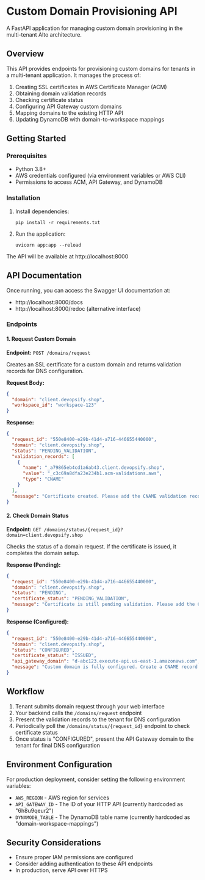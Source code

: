 # Custom Domain Provisioning API

A FastAPI application for managing custom domain provisioning in the multi-tenant Alto architecture.

## Overview

This API provides endpoints for provisioning custom domains for tenants in a multi-tenant application. It manages the process of:

1. Creating SSL certificates in AWS Certificate Manager (ACM)
2. Obtaining domain validation records
3. Checking certificate status
4. Configuring API Gateway custom domains
5. Mapping domains to the existing HTTP API
6. Updating DynamoDB with domain-to-workspace mappings

## Getting Started

### Prerequisites

- Python 3.8+
- AWS credentials configured (via environment variables or AWS CLI)
- Permissions to access ACM, API Gateway, and DynamoDB

### Installation

1. Install dependencies:
   ```
   pip install -r requirements.txt
   ```

2. Run the application:
   ```
   uvicorn app:app --reload
   ```

The API will be available at http://localhost:8000

## API Documentation

Once running, you can access the Swagger UI documentation at:
- http://localhost:8000/docs
- http://localhost:8000/redoc (alternative interface)

### Endpoints

#### 1. Request Custom Domain

**Endpoint:** `POST /domains/request`

Creates an SSL certificate for a custom domain and returns validation records for DNS configuration.

**Request Body:**
```json
{
  "domain": "client.devopsify.shop",
  "workspace_id": "workspace-123"
}
```

**Response:**
```json
{
  "request_id": "550e8400-e29b-41d4-a716-446655440000",
  "domain": "client.devopsify.shop",
  "status": "PENDING_VALIDATION",
  "validation_records": [
    {
      "name": "_a79865eb4cd1a6ab43.client.devopsify.shop",
      "value": "_c3c69a8dfa23e234b1.acm-validations.aws",
      "type": "CNAME"
    }
  ],
  "message": "Certificate created. Please add the CNAME validation records to your DNS configuration."
}
```

#### 2. Check Domain Status

**Endpoint:** `GET /domains/status/{request_id}?domain=client.devopsify.shop`

Checks the status of a domain request. If the certificate is issued, it completes the domain setup.

**Response (Pending):**
```json
{
  "request_id": "550e8400-e29b-41d4-a716-446655440000",
  "domain": "client.devopsify.shop",
  "status": "PENDING",
  "certificate_status": "PENDING_VALIDATION",
  "message": "Certificate is still pending validation. Please add the CNAME records to your DNS."
}
```

**Response (Configured):**
```json
{
  "request_id": "550e8400-e29b-41d4-a716-446655440000",
  "domain": "client.devopsify.shop",
  "status": "CONFIGURED",
  "certificate_status": "ISSUED",
  "api_gateway_domain": "d-abc123.execute-api.us-east-1.amazonaws.com",
  "message": "Custom domain is fully configured. Create a CNAME record from your domain to the API Gateway domain."
}
```

## Workflow

1. Tenant submits domain request through your web interface
2. Your backend calls the `/domains/request` endpoint
3. Present the validation records to the tenant for DNS configuration
4. Periodically poll the `/domains/status/{request_id}` endpoint to check certificate status
5. Once status is "CONFIGURED", present the API Gateway domain to the tenant for final DNS configuration

## Environment Configuration

For production deployment, consider setting the following environment variables:

- `AWS_REGION` - AWS region for services
- `API_GATEWAY_ID` - The ID of your HTTP API (currently hardcoded as "6h8u9qeur2")
- `DYNAMODB_TABLE` - The DynamoDB table name (currently hardcoded as "domain-workspace-mappings")

## Security Considerations

- Ensure proper IAM permissions are configured
- Consider adding authentication to these API endpoints
- In production, serve API over HTTPS
